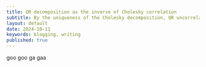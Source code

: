 ```yaml
---
title: QR decomposition as the inverse of Cholesky correlation
subtitle: By the uniqueness of the Cholesky decomposition, QR uncorrelates structured data the same way that the Cholesky decomposition of the covariance matrix correlates random noise.
layout: default
date: 2024-10-11
keywords: blogging, writing
published: true
---
```


goo goo ga gaa